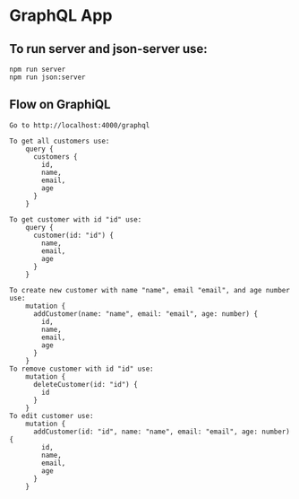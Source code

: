 # GraphQL App

## To run server and json-server use:
    npm run server
    npm run json:server

## Flow on GraphiQL
    Go to http://localhost:4000/graphql

    To get all customers use:
        query {
          customers {
            id,
            name,
            email,
            age
          }
        }

    To get customer with id "id" use:
        query {
          customer(id: "id") {
            name,
            email,
            age
          }
        }

    To create new customer with name "name", email "email", and age number use:
        mutation {
          addCustomer(name: "name", email: "email", age: number) {
            id,
            name,
            email,
            age
          }
        }
    To remove customer with id "id" use:
        mutation {
          deleteCustomer(id: "id") {
            id
          }
        }
    To edit customer use:
        mutation {
          addCustomer(id: "id", name: "name", email: "email", age: number) {
            id,
            name,
            email,
            age
          }
        }